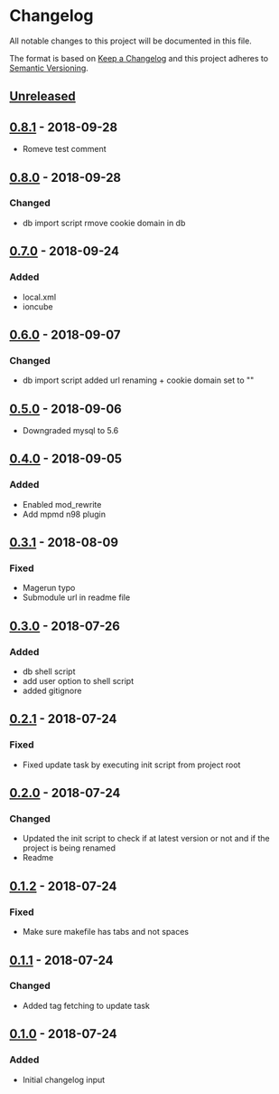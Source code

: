 # Changelog
All notable changes to this project will be documented in this file.

The format is based on [Keep a Changelog](http://keepachangelog.com/en/1.0.0/)
and this project adheres to [Semantic Versioning](http://semver.org/spec/v2.0.0.html).

## [Unreleased]

## [0.8.1] - 2018-09-28
- Romeve test comment

## [0.8.0] - 2018-09-28
### Changed
- db import script rmove cookie domain in db

## [0.7.0] - 2018-09-24
### Added
- local.xml
- ioncube

## [0.6.0] - 2018-09-07
### Changed
- db import script added url renaming + cookie domain set to ""

## [0.5.0] - 2018-09-06
- Downgraded mysql to 5.6

## [0.4.0] - 2018-09-05
### Added
- Enabled mod_rewrite
- Add mpmd n98 plugin

## [0.3.1] - 2018-08-09
### Fixed
- Magerun typo
- Submodule url in readme file

## [0.3.0] - 2018-07-26
### Added
- db shell script
- add user option to shell script
- added gitignore

## [0.2.1] - 2018-07-24
### Fixed
- Fixed update task by executing init script from project root

## [0.2.0] - 2018-07-24
### Changed
- Updated the init script to check if at latest version or not and if the project is being renamed
- Readme

## [0.1.2] - 2018-07-24
### Fixed
- Make sure makefile has tabs and not spaces

## [0.1.1] - 2018-07-24
### Changed
- Added tag fetching to update task

## [0.1.0] - 2018-07-24
### Added
- Initial changelog input


[Unreleased]: https://github.com//brandography/m1-dev/compare/0.8.1...HEAD
[0.8.1]: https://github.com/brandography/m1-dev/compare/0.8.0...0.8.1
[0.8.0]: https://github.com/brandography/m1-dev/compare/0.7.0...0.8.0
[0.7.0]: https://github.com/brandography/m1-dev/compare/0.6.0...0.7.0
[0.6.0]: https://github.com/brandography/m1-dev/compare/0.5.0...0.6.0
[0.5.0]: https://github.com/brandography/m1-dev/compare/0.4.0...0.5.0
[0.4.0]: https://github.com/brandography/m1-dev/compare/0.3.1...0.4.0
[0.3.1]: https://github.com/brandography/m1-dev/compare/0.3.0...0.3.1
[0.3.0]: https://github.com/brandography/m1-dev/compare/0.2.1...0.3.0
[0.2.1]: https://github.com/brandography/m1-dev/compare/0.2.0...0.2.1
[0.2.0]: https://github.com/brandography/m1-dev/compare/0.1.2...0.2.0
[0.1.2]: https://github.com/brandography/m1-dev/compare/0.1.1...0.1.2
[0.1.1]: https://github.com/brandography/m1-dev/compare/0.1.0...0.1.1
[0.1.0]: https://github.com/brandography/m1-dev/compare/master...0.1.0

